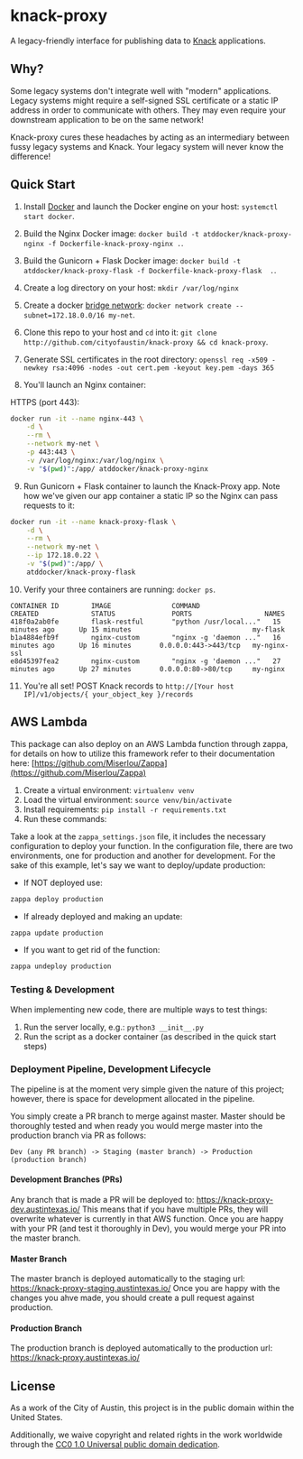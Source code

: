 #  knack-proxy

A legacy-friendly interface for publishing data to [Knack](http://knack.com) applications.

## Why?

Some legacy systems don't integrate well with "modern" applications. Legacy systems might require a self-signed SSL certificate or a static IP address in order to communicate with others. They may even require your downstream application to be on the same network!

Knack-proxy cures these headaches by acting as an intermediary between fussy legacy systems and Knack. Your legacy system will never know the difference!

##  Quick Start

1. Install [Docker](https://docs.docker.com/) and launch the Docker engine on your host: `systemctl start docker`.

2. Build the Nginx Docker image: `docker build -t atddocker/knack-proxy-nginx -f Dockerfile-knack-proxy-nginx .`.

3. Build the Gunicorn + Flask Docker image: `docker build -t atddocker/knack-proxy-flask -f Dockerfile-knack-proxy-flask  .`.

4. Create a log directory on your host: `mkdir /var/log/nginx`

5. Create a docker [bridge network](https://docs.docker.com/network/network-tutorial-standalone/): `docker network create --subnet=172.18.0.0/16 my-net`.

6. Clone this repo to your host and `cd` into it: `git clone http://github.com/cityofaustin/knack-proxy && cd knack-proxy`.

7. Generate SSL certificates in the root directory:  `openssl req -x509 -newkey rsa:4096 -nodes -out cert.pem -keyout key.pem -days 365`

8. You'll launch an Nginx container:

HTTPS (port 443):
```bash
docker run -it --name nginx-443 \
    -d \
    --rm \
    --network my-net \
    -p 443:443 \
    -v /var/log/nginx:/var/log/nginx \
    -v "$(pwd)":/app/ atddocker/knack-proxy-nginx
```

9. Run Gunicorn + Flask container to launch the Knack-Proxy app. Note how we've given our app container a static IP so the Nginx can pass requests to it:

```bash
docker run -it --name knack-proxy-flask \
    -d \
    --rm \
    --network my-net \
    --ip 172.18.0.22 \
    -v "$(pwd)":/app/ \
    atddocker/knack-proxy-flask
```

10. Verify your three containers are running: `docker ps`.

```
CONTAINER ID        IMAGE               COMMAND                  CREATED             STATUS              PORTS                  NAMES
418f0a2ab0fe        flask-restful       "python /usr/local..."   15 minutes ago      Up 15 minutes                              my-flask
b1a4884efb9f        nginx-custom        "nginx -g 'daemon ..."   16 minutes ago      Up 16 minutes       0.0.0.0:443->443/tcp   my-nginx-ssl
e8d45397fea2        nginx-custom        "nginx -g 'daemon ..."   27 minutes ago      Up 27 minutes       0.0.0.0:80->80/tcp     my-nginx
```

11. You're all set! POST Knack records to `http://[Your host IP]/v1/objects/{ your_object_key }/records`

## AWS Lambda

This package can also deploy on an AWS Lambda function through zappa, for details on how to utilize this framework refer to their documentation here: [https://github.com/Miserlou/Zappa](https://github.com/Miserlou/Zappa)

1. Create a virtual environment: `virtualenv venv`
2. Load the virtual environment: `source venv/bin/activate`
3. Install requirements: `pip install -r requirements.txt`
4. Run these commands:

Take a look at the `zappa_settings.json` file, it includes the necessary configuration to deploy your function. In the configuration file, there are two environments, one for production and another for development. For the sake of this example, let's say we want to deploy/update production:

- If NOT deployed use:

```bash
zappa deploy production
``` 
 
- If already deployed and making an update:

```bash
zappa update production
```

- If you want to get rid of the function:

```bash
zappa undeploy production
```

### Testing & Development

When implementing new code, there are multiple ways to test things:
1. Run the server locally, e.g.: `python3 __init__.py`
2. Run the script as a docker container (as described in the quick start steps)

### Deployment Pipeline, Development Lifecycle

The pipeline is at the moment very simple given the nature of this project; however, there is space for development allocated in the pipeline.

You simply create a PR branch to merge against master. Master should be thoroughly tested and when ready you would merge master into the production branch via PR as follows: 

```
Dev (any PR branch) -> Staging (master branch) -> Production (production branch)
```

#### Development Branches (PRs)
Any branch that is made a PR will be deployed to: https://knack-proxy-dev.austintexas.io/ This means that if you have multiple PRs, they will overwrite whatever is currently in that AWS function. Once you are happy with your PR (and test it thoroughly in Dev), you would merge your PR into the master branch.

#### Master Branch

The master branch is deployed automatically to the staging url: https://knack-proxy-staging.austintexas.io/ Once you are happy with the changes you ahve made, you should create a pull request against production.

#### Production Branch

The production branch is deployed automatically to the production url: https://knack-proxy.austintexas.io/

## License

As a work of the City of Austin, this project is in the public domain within the United States.

Additionally, we waive copyright and related rights in the work worldwide through the [CC0 1.0 Universal public domain dedication](https://creativecommons.org/publicdomain/zero/1.0/).
